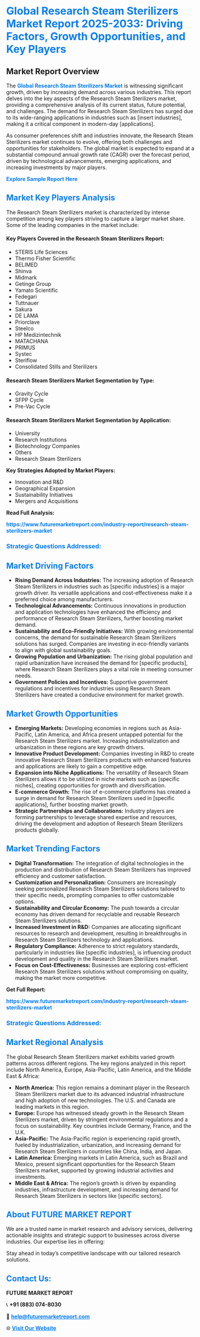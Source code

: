 <h1 style="color: #007BFF;">Global Research Steam Sterilizers Market Report 2025-2033: Driving Factors, Growth Opportunities, and Key Players</h1>

<section id="overview">
<h2>Market Report Overview</h2>
<p>The <a href="https://www.futuremarketreport.com/industry-report/research-steam-sterilizers-market" style="color: #007BFF; text-decoration: none;"><strong>Global Research Steam Sterilizers Market</strong></a> is witnessing significant growth, driven by increasing demand across various industries. This report delves into the key aspects of the Research Steam Sterilizers market, providing a comprehensive analysis of its current status, future potential, and challenges. The demand for Research Steam Sterilizers has surged due to its wide-ranging applications in industries such as [insert industries], making it a critical component in modern-day [applications].</p>
<p>As consumer preferences shift and industries innovate, the Research Steam Sterilizers market continues to evolve, offering both challenges and opportunities for stakeholders. The global market is expected to expand at a substantial compound annual growth rate (CAGR) over the forecast period, driven by technological advancements, emerging applications, and increasing investments by major players.</p>
</section>

<section id="overview">
<p><a href="https://www.futuremarketreport.com/request-sample/reportId=123314" style="color: #007BFF; text-decoration: none;"><strong>Explore Sample Report Here</strong></a></p>
</section>

<section id="key-players">
<h2 style="color: #007BFF;">Market Key Players Analysis</h2>
<p>The Research Steam Sterilizers market is characterized by intense competition among key players striving to capture a larger market share. Some of the leading companies in the market include:</p>
<h4>Key Players Covered in the Research Steam Sterilizers Report:</h4>
<ul><li>STERIS Life Sciences</li><li>Thermo Fisher Scientific</li><li>BELIMED</li><li>Shinva</li><li>Midmark</li><li>Getinge Group</li><li>Yamato Scientific</li><li>Fedegari</li><li>Tuttnauer</li><li>Sakura</li><li>DE LAMA</li><li>Priorclave</li><li>Steelco</li><li>HP Medizintechnik</li><li>MATACHANA</li><li>PRIMUS</li><li>Systec</li><li>Steriflow</li><li>Consolidated Stills and Sterilizers</li></ul>
<h4>Research Steam Sterilizers Market Segmentation by Type:</h4>
<ul><li>Gravity Cycle</li><li>SFPP Cycle</li><li>Pre-Vac Cycle</li></ul>

<h4>Research Steam Sterilizers Market Segmentation by Application:</h4>
<ul><li>University</li><li>Research Institutions</li><li>Biotechnology Companies</li><li>Others</li><li>Research Steam Sterilizers</li></ul>
<p><strong>Key Strategies Adopted by Market Players:</strong></p>
<ul>
<li>Innovation and R&D</li>
<li>Geographical Expansion</li>
<li>Sustainability Initiatives</li>
<li>Mergers and Acquisitions</li>
</ul>
</section>

<section>
<p><strong>Read Full Analysis: </strong></p><a href="https://www.futuremarketreport.com/industry-report/research-steam-sterilizers-market" style="color: #007BFF; text-decoration: none;"><strong>https://www.futuremarketreport.com/industry-report/research-steam-sterilizers-market</strong></a>
<h3 style="color: #007BFF;">Strategic Questions Addressed:</h3>
</section>

<section id="driving-factors">
<h2 style="color: #007BFF;">Market Driving Factors</h2>
<ul>
<li><strong>Rising Demand Across Industries:</strong> The increasing adoption of Research Steam Sterilizers in industries such as [specific industries] is a major growth driver. Its versatile applications and cost-effectiveness make it a preferred choice among manufacturers.</li>
<li><strong>Technological Advancements:</strong> Continuous innovations in production and application technologies have enhanced the efficiency and performance of Research Steam Sterilizers, further boosting market demand.</li>
<li><strong>Sustainability and Eco-Friendly Initiatives:</strong> With growing environmental concerns, the demand for sustainable Research Steam Sterilizers solutions has surged. Companies are investing in eco-friendly variants to align with global sustainability goals.</li>
<li><strong>Growing Population and Urbanization:</strong> The rising global population and rapid urbanization have increased the demand for [specific products], where Research Steam Sterilizers plays a vital role in meeting consumer needs.</li>
<li><strong>Government Policies and Incentives:</strong> Supportive government regulations and incentives for industries using Research Steam Sterilizers have created a conducive environment for market growth.</li>
</ul>
</section>

<section id="growth-opportunities">
<h2 style="color: #007BFF;">Market Growth Opportunities</h2>
<ul>
<li><strong>Emerging Markets:</strong> Developing economies in regions such as Asia-Pacific, Latin America, and Africa present untapped potential for the Research Steam Sterilizers market. Increasing industrialization and urbanization in these regions are key growth drivers.</li>
<li><strong>Innovative Product Development:</strong> Companies investing in R&D to create innovative Research Steam Sterilizers products with enhanced features and applications are likely to gain a competitive edge.</li>
<li><strong>Expansion into Niche Applications:</strong> The versatility of Research Steam Sterilizers allows it to be utilized in niche markets such as [specific niches], creating opportunities for growth and diversification.</li>
<li><strong>E-commerce Growth:</strong> The rise of e-commerce platforms has created a surge in demand for Research Steam Sterilizers used in [specific applications], further boosting market growth.</li>
<li><strong>Strategic Partnerships and Collaborations:</strong> Industry players are forming partnerships to leverage shared expertise and resources, driving the development and adoption of Research Steam Sterilizers products globally.</li>
</ul>
</section>

<section id="trending-factors">
<h2 style="color: #007BFF;">Market Trending Factors</h2>
<ul>
<li><strong>Digital Transformation:</strong> The integration of digital technologies in the production and distribution of Research Steam Sterilizers has improved efficiency and customer satisfaction.</li>
<li><strong>Customization and Personalization:</strong> Consumers are increasingly seeking personalized Research Steam Sterilizers solutions tailored to their specific needs, prompting companies to offer customizable options.</li>
<li><strong>Sustainability and Circular Economy:</strong> The push towards a circular economy has driven demand for recyclable and reusable Research Steam Sterilizers solutions.</li>
<li><strong>Increased Investment in R&D:</strong> Companies are allocating significant resources to research and development, resulting in breakthroughs in Research Steam Sterilizers technology and applications.</li>
<li><strong>Regulatory Compliance:</strong> Adherence to strict regulatory standards, particularly in industries like [specific industries], is influencing product development and quality in the Research Steam Sterilizers market.</li>
<li><strong>Focus on Cost-Effectiveness:</strong> Businesses are exploring cost-efficient Research Steam Sterilizers solutions without compromising on quality, making the market more competitive.</li>
</ul>
</section>

<section>
<p><strong>Get Full Report: </strong></p><a href="https://www.futuremarketreport.com/industry-report/research-steam-sterilizers-market" style="color: #007BFF; text-decoration: none;"><strong>https://www.futuremarketreport.com/industry-report/research-steam-sterilizers-market</strong></a>
<h3 style="color: #007BFF;">Strategic Questions Addressed:</h3>
</section>


<section id="regional-analysis">
<h2 style="color: #007BFF;">Market Regional Analysis</h2>
<p>The global Research Steam Sterilizers market exhibits varied growth patterns across different regions. The key regions analyzed in this report include North America, Europe, Asia-Pacific, Latin America, and the Middle East & Africa:</p>
<ul>
<li><strong>North America:</strong> This region remains a dominant player in the Research Steam Sterilizers market due to its advanced industrial infrastructure and high adoption of new technologies. The U.S. and Canada are leading markets in this region.</li>
<li><strong>Europe:</strong> Europe has witnessed steady growth in the Research Steam Sterilizers market, driven by stringent environmental regulations and a focus on sustainability. Key countries include Germany, France, and the U.K.</li>
<li><strong>Asia-Pacific:</strong> The Asia-Pacific region is experiencing rapid growth, fueled by industrialization, urbanization, and increasing demand for Research Steam Sterilizers in countries like China, India, and Japan.</li>
<li><strong>Latin America:</strong> Emerging markets in Latin America, such as Brazil and Mexico, present significant opportunities for the Research Steam Sterilizers market, supported by growing industrial activities and investments.</li>
<li><strong>Middle East & Africa:</strong> The region’s growth is driven by expanding industries, infrastructure development, and increasing demand for Research Steam Sterilizers in sectors like [specific sectors].</li>
</ul>
</section>

<footer>
<h2 style="color: #007BFF;">About FUTURE MARKET REPORT</h2>
<p>We are a trusted name in market research and advisory services, delivering actionable insights and strategic support to businesses across diverse industries. Our expertise lies in offering:</p>

<p>Stay ahead in today’s competitive landscape with our tailored research solutions.</p>

<h2 style="color: #007BFF;">Contact Us:</h2>
<p><strong>FUTURE MARKET REPORT</strong></p>
<p>📞 <strong>+91 (883) 074-8030</strong></p>
<p>📧 <strong><a href="mailto:help@futuremarketreport.com" style="color: #007BFF;">help@futuremarketreport.com</a></strong></p>
<p>🌐 <strong><a href="https://www.futuremarketreport.com/" style="color: #007BFF;">Visit Our Website</a></strong></p>
</footer>